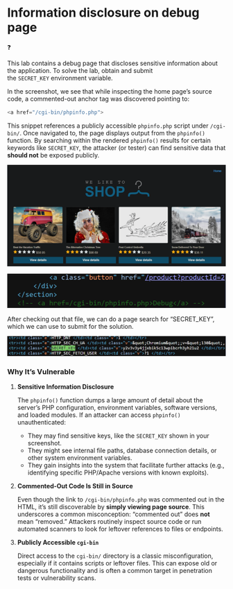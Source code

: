 # Information disclosure on debug page

<aside>
❓

This lab contains a debug page that discloses sensitive information about the application. To solve the lab, obtain and submit the `SECRET_KEY` environment variable.

</aside>

In the screenshot, we see that while inspecting the home page’s source code, a commented-out anchor tag was discovered pointing to:

```php
<a href="/cgi-bin/phpinfo.php">
```

This snippet references a publicly accessible `phpinfo.php` script under `/cgi-bin/`. Once navigated to, the page displays output from the `phpinfo()` function. By searching within the rendered `phpinfo()` results for certain keywords like `SECRET_KEY`, the attacker (or tester) can find sensitive data that **should not** be exposed publicly.

![image.png](Information%20disclosure%20on%20debug%20page/image.png)

![image.png](Information%20disclosure%20on%20debug%20page/image%201.png)

After checking out that file, we can do a page search for “SECRET_KEY”, which we can use to submit for the solution.

![image.png](Information%20disclosure%20on%20debug%20page/image%202.png)

### **Why It’s Vulnerable**

1. **Sensitive Information Disclosure**
    
    The `phpinfo()` function dumps a large amount of detail about the server’s PHP configuration, environment variables, software versions, and loaded modules. If an attacker can access `phpinfo()` unauthenticated:
    
    - They may find sensitive keys, like the `SECRET_KEY` shown in your screenshot.
    - They might see internal file paths, database connection details, or other system environment variables.
    - They gain insights into the system that facilitate further attacks (e.g., identifying specific PHP/Apache versions with known exploits).
2. **Commented-Out Code Is Still in Source**
    
    Even though the link to `/cgi-bin/phpinfo.php` was commented out in the HTML, it’s still discoverable by **simply viewing page source**. This underscores a common misconception: “commented out” does **not** mean “removed.” Attackers routinely inspect source code or run automated scanners to look for leftover references to files or endpoints.
    
3. **Publicly Accessible `cgi-bin`**
    
    Direct access to the `cgi-bin/` directory is a classic misconfiguration, especially if it contains scripts or leftover files. This can expose old or dangerous functionality and is often a common target in penetration tests or vulnerability scans.